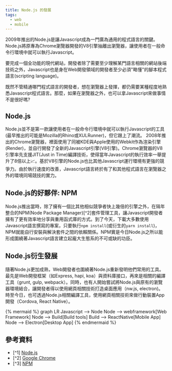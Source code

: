 ```yaml
---
title: Node.js 的發展
tags:
  - web
  - mobile
---
```


2009年推出的Node.js是讓Javascript成為一門廣為通用的程式語言的關鍵。Node.js將原專為Chrome瀏覽器開發的V8引擎抽離出瀏覽器，讓使用者在一般命令行環境中就可以執行Javascript。

要完成一個全功能的現代網站，開發者除了需要至少理解某門語言相關的網站後端技術之外，Javascript也是身在Web開發領域的開發者至少必須"略懂"的腳本程式語言(scripting language)。

既然不管精通哪門程式語言的開發者，想在瀏覽器上發揮，都仍需要某種程度地熟悉Javascript程式語言。那麼，如果在瀏覽器之外，也可以拿Javascript來做事情不是很好嗎?

## Node.js

Node.js並不是第一款讓使用者在一般命令行環境中就可以執行Javascript的工具(最早推出的可能是Mozilla的Rhino或XULRunner)，但它跟上了潮流。
2008年推出的Chrome瀏覽器，裡面使用了同被KDE與Apple使用的Webkit作為渲染引擎(Render)，並自行開發了全新的Javascript引擎(V8引擎)。Chrome瀏覽器的V8引擎率先支援JIT(Just in Time)編譯技術，使得當年Javascript的執行效率一舉提升了8倍以上:chart_with_upwards_trend:。基於V8引擎的Node.js也比其他Javascript運行環境有更強的競爭力。由於執行速度的改善，Javascript語言終於有了和其他程式語言在瀏覽器之外的環境同場競技的實力。

## Node.js的好夥伴: NPM

Node.js推出當時，除了擁有一個比其他相似競爭者快上幾倍的引擎之外，在隔年整合的NPM(Node Package Manager)[^2]套件管理工具，讓Javascript開發者擁有了更有效率地分享與重用函式庫的方式。到了今天，下載大多數使用Javascript語言撰寫的專案，只要執行`npm install`(或衍生的`yarn install`)，NPM就能自行安裝與解決套件之間的依賴關係。NPM實是今日Node.js之所以能形成圍繞著Javascript語言建立起龐大生態系的不可或缺的功臣。

## Node.js衍生發展

隨著Node.js更加成熟，Web開發者也圍繞著Node.js重新發明他們常用的工具。最先是Web開發框架（如Express, hapi, koa）與資料庫接口，再來是相關的編譯工具（grunt, gulp, webpack）。同時，也有人開始嘗試將Node.js與原有的瀏覽器環境結合，讓開發者得以使用網頁相關技術打造桌面應用（nw.js, electron)。時至今日，也可透過Node.js相關編譯工具，使用網頁相關技術來做行動裝置App開發（Cordova, React Native）。

{% mermaid %}
graph LR
Javascript --> Node
Node --> webframework[Web Framework]
Node --> Build[Build tools]
Build --> ReactNative[Mobile App]
Node --> Electron[Desktop App]
{% endmermaid %}

## 參考資料

* [^1] [Node.js](https://en.wikipedia.org/wiki/Node.js)
* [^2] [Google Chrome](https://en.wikipedia.org/wiki/Google_Chrome)
* [^3] [NPM](https://en.wikipedia.org/wiki/Npm_(software))
